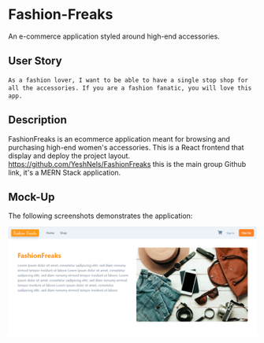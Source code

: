 # Fashion-Freaks

An e-commerce application styled around high-end accessories.

## User Story

```
As a fashion lover, I want to be able to have a single stop shop for all the accessories. If you are a fashion fanatic, you will love this app.
```

## Description

FashionFreaks is an ecommerce application meant for browsing and purchasing high-end women's accessories. This is a React frontend that display and deploy the project layout.
https://github.com/YeshNels/FashionFreaks this is the main group Github link, it's a MERN Stack application.

## Mock-Up

The following screenshots demonstrates the application:

![Screenshots.](./Screenshot1.png)
